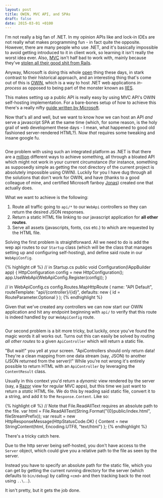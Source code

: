 ```yaml
---
layout: post
title: OWIN, MVC API, and SPAs
draft: false
date: 2015-03-01 +0100
---
```


I'm not really a big fan of .NET. In my opinion APIs like <LongName> and 
lock-in IDEs are not really what makes programming fun - in fact quite the 
opposite. However, there are many people who use .NET, and it's basically
impossible to avoid getting introduced to it in client work, so learning it
isn't really the worst idea ever. Also, [MVC]() isn't half bad to work with, 
mainly because they've [stolen all their good shit from Rails]().

Anyway, Microsoft is doing this whole [open]() thing these days, in stark 
contrast to their historical approach, and an interesting thing that's come
out of this is [OWIN](), which is a way to host .NET web applications 
_in-process_ as opposed to being part of the monster known as [IIES]().

This makes setting up a public API is really easy by using MVC API's OWIN
self-hosting implementation. For a bare-bones setup of how to achieve this
there's a really nifty [guide written by Microsoft](http://www.asp.net/web-api/overview/hosting-aspnet-web-api/use-owin-to-self-host-web-api).

Now that's all and well, but we want to know how we can host an API _and_
serve a javascript SPA at the same time (which, for some reason, is the holy
grail of web development these days - I mean, what happened to good old fashioned
server-rendered HTML?). Now _that_ requires some tweaking and insane google fu.

<!-- Google fu -->
<img />

One problem with using such an integrated platform as .NET is that there are
a [million]() different ways to achieve something, all through a bloated API
which might not work in your current circumstance (for instance, something
as supposedly simple as getting the root directory of the current project is
absolutely impossible using OWIN). Luckily for you I have dug through all the
solutions that don't work for OWIN, and have (thanks to a good colleague of mine, 
and certified Microsoft fanboy [Jonas](https://twitter.com/follesoe)) created
one that actually does.

What we want to achieve is the following:
  1.  Route all traffic going to `api/*` to our `WebApi` controllers so they
      can return the desired JSON responses.
  2.  Return a static HTML file linking to our javascript application for
      **all other routes**.
  3.  Serve all assets (javascripts, fonts, css etc.) to which are requested
      by the HTML file.

Solving the first problem is straightforward. All we need to do is add the
wep api routes to our `Startup` class (which will be the class that manages
setting up and configuring self-hosting), and define said route in our
`WebApiConfig`.

{% highlight c# %}
// in Startup.cs
public void Configuration(IAppBuilder app)
{
  HttpConfiguration config = new HttpConfiguration();
  app.UseWebApi(WebApiConfig.Register(config));
}

// in WebApiConfig.cs
config.Routes.MapHttpRoute
(
  name: "API Default",
  routeTemplate: "api/{controller}/{id}",
  defaults: new { id = RouteParameter.Optional }
);
{% endhighlight %}

Given that we've created any controllers we can now start our OWIN application
and hit any endpoint beginning with `api/` to verify that this route is 
indeed handled by our `WebApiConfig` route.

<!--Image of web page view of the api endpoint. Text: success!-->
<img />

Our second problem is a bit more tricky, but luckily, once you've found the
magic words it all works out. Turns out this can easily be solved by routing
_all other routes_ to a given `ApiController` which will return a static file.

"But wait!" you yell at your screen. "ApiControllers should only return data!
They're a clean mapping from one data stream (say, JSON) to another (JSON
returned from the server)!" While you're not wrong it's entirely possible to
return HTML with an `ApiController` by leveraging the `ContentResult` class.

Usually in this context you'd return a _dynamic_ view rendered by the server
(say, a [Razor]() view for regular MVC apps), but this time we just want
to return a _static_ HTML file. We do this by reading said static file, convert
it to a string, and add it to the `Response.Content`. Like so:

{% highlight c# %}
// Note that File.ReadAllText requires an absolute path to the file.
var html = File.ReadAllText(String.Format("{0}public/index.html", fileStreamPrefix));
var result = new HttpResponseMessage(HttpStatusCode.OK)
{
    Content = new StringContent(html, Encoding.UTF8, "text/html")
};
{% endhighlight %}

There's a tricky catch here. 

Due to the http server being self-hosted, you don't 
have access to the `Server` object, which could give you a relative path to the file
as seen by the server. 

Instead you have to specify an absolute path for the static
file, which you can get by getting the current running directory for the server 
(which defaults to `bin/debug`) by calling `<cmd>` and then tracking back to the 
root using `..\..`).

It isn't pretty, but it gets the job done. 


